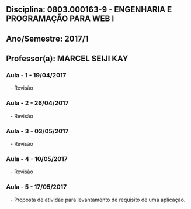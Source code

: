 ## Disciplina: 0803.000163-9 - ENGENHARIA E PROGRAMAÇÃO PARA WEB I   
## Ano/Semestre: 2017/1
## Professor(a): MARCEL SEIJI KAY
### Aula - 1 -  19/04/2017
    - Revisão
### Aula - 2 -  26/04/2017
    - Revisão
### Aula - 3 -  03/05/2017
    - Revisão
### Aula - 4 -  10/05/2017
    - Revisão
### Aula - 5 -  17/05/2017
    - Proposta de atividae para levantamento de requisito de uma aplicação.
